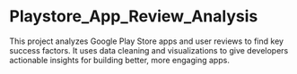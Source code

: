 # Playstore_App_Review_Analysis
This project analyzes Google Play Store apps and user reviews to find key success factors. It uses data cleaning and visualizations to give developers actionable insights for building better, more engaging apps.
